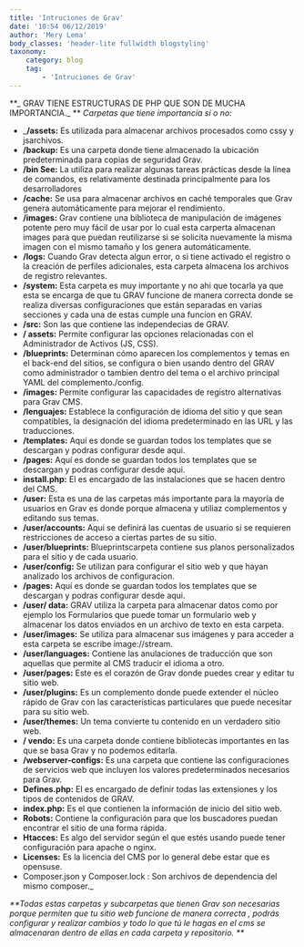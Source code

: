 ```yaml
---
title: 'Intruciones de Grav'
date: '10:54 06/12/2019'
author: 'Mery Lema'
body_classes: 'header-lite fullwidth blogstyling'
taxonomy:
    category: blog
    tag:
        - 'Intruciones de Grav'
---
```


[](hqdefault.jpg)

**_ GRAV TIENE ESTRUCTURAS DE PHP QUE SON DE MUCHA IMPORTANCIA._ **
_Carpetas que tiene importancia si o no:_
* _**/assets:** Es utilizada para almacenar archivos procesados como cssy y jsarchivos.
* **/backup:** Es una carpeta donde tiene almacenado la ubicación predeterminada para copias de seguridad Grav.
* **/bin See:** La utiliza para realizar algunas tareas prácticas desde la línea de comandos, es relativamente destinada principalmente para los desarrolladores
* **/cache:** Se usa para almacenar archivos en caché temporales que Grav genera automáticamente para mejorar el rendimiento.
* **/images:** Grav contiene una biblioteca de manipulación de imágenes potente pero muy fácil de usar por lo cual esta carperta almacenan images para que puedan reutilizarse si se solicita nuevamente la misma imagen con el mismo tamaño y los genera automáticamente.
* **/logs:** Cuando Grav detecta algun error, o si tiene activado el registro o la creación de perfiles adicionales, esta carpeta almacena los archivos de registro relevantes.
* **/system:** Esta carpeta es muy importante y no ahi que tocarla ya que esta se encarga de que tu GRAV funcione de manera correcta donde se realiza diversas configuraciones que están separadas en varias secciones y cada una de estas cumple una funcion en GRAV.
* **/src:** Son las que contiene las independecias de GRAV.
* **/ assets:** Permite configurar las opciones relacionadas con el Administrador de Activos (JS, CSS).
* **/blueprints:** Determinan cómo aparecen los complementos y temas en el back-end del sitios, se configura o bien usando dentro del GRAV como administrador o tambien dentro del tema o el archivo principal YAML del complemento./config.
* **/images:** Permite configurar las capacidades de registro alternativas para Grav CMS.
* **/lenguajes:** Establece la configuración de idioma del sitio y que sean compatibles, la designación del idioma predeterminado en las URL y las traducciones.
* **/templates:** Aquí es donde se guardan todos los templates que se descargan y podras configurar desde aqui.
* **/pages:** Aquí es donde se guardan todos los templates que se descargan y podras configurar desde aqui.
* **install.php:** El es encargado de las instalaciones que se hacen dentro del CMS.
* **/user:** Esta es una de las carpetas más importante para la mayoría de usuarios en Grav es donde porque almacena y utiliaz complementos y editando sus temas.
* **/user/accounts:** Aqui se definirá las cuentas de usuario si se requieren restricciones de acceso a ciertas partes de su sitio.
* **/user/blueprints:** Blueprintscarpeta contiene sus planos personalizados para el sitio y de cada usuario.
* **/user/config:** Se utilizan para configurar el sitio web y que hayan analizado los archivos de configuracion.
* **/pages:** Aquí es donde se guardan todos los templates que se descargan y podras configurar desde aqui.
* **/user/ data:** GRAV utiliza la carpeta para almacenar datos como por ejemplo los Formularios que puede tomar un formulario web y almacenar los datos enviados en un archivo de texto en esta carpeta.
* **/user/images:** Se utiliza para almacenar sus imágenes y para acceder a esta carpeta se escribe image://stream.
* **/user/languages:** Contiene las anulaciones de traducción que son aquellas que permite al CMS traducir el idioma a otro.
* **/user/pages:** Este es el corazón de Grav donde puedes crear y editar tu sitio web.
* **/user/plugins:** Es un complemento donde puede extender el núcleo rápido de Grav con las características particulares que puede necesitar para su sitio web.
* **/user/themes:** Un tema convierte tu contenido en un verdadero sitio web.
* **/ vendo:** Es una carpeta donde contiene bibliotecas importantes en las que se basa Grav y no podemos editarla.
* **/webserver-configs:** Es una carpeta que contiene las configuraciones de servicios web que incluyen los valores predeterminados necesarios para Grav.
* **Defines.php:** El es encargado de definir todas las extensiones y los tipos de contenidos de GRAV.
* **index.php:** Es el que contienen la información de inicio del sitio web.
* **Robots:** Contiene la configuración para que los buscadores puedan encontrar el sitio de una forma rápida.
* **Htacces:** Es algo del servidor según el que estés usando puede tener configuración para apache o nginx.
* **Licenses:** Es la licencia del CMS por lo general debe estar que es opensuse.
* Composer.json y Composer.lock : Son archivos de dependencia del mismo composer._

_**Todas estas carpetas y subcarpetas que tienen Grav son necesarias porque permiten que tu sitio web funcione de manera correcta , podrás configurar y realizar cambios y todo lo que tú le hagas en el cms se almacenaran dentro de ellas en cada carpeta y repositorio.
**_
